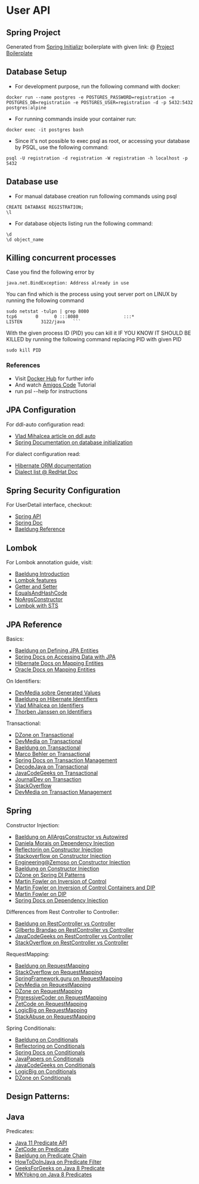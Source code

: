 # User API

## Spring Project

Generated from [Spring Initializr](start.spring.io) boilerplate with given link:
@ [Project Boilerplate](https://start.spring.io/#!type=maven-project&language=java&platformVersion=2.5.4&packaging=jar&jvmVersion=11&groupId=co.bittclouds&artifactId=api-user&name=api-user&description=User%20microservice&packageName=co.bittclouds.api-user&dependencies=lombok,web,security,postgresql,data-jpa,mail)

## Database Setup

- For development purpose, run the following command with docker:
```
docker run --name postgres -e POSTGRES_PASSWORD=registration -e POSTGRES_DB=registration -e POSTGRES_USER=registration -d -p 5432:5432 postgres:alpine
```

- For running commands inside your container run:
```
docker exec -it postgres bash
```

- Since it's not possible to exec psql as root, or accessing your database by PSQL, use the following command:
```
psql -U registration -d registration -W registration -h localhost -p 5432
```

## Database use

- For manual database creation run following commands using psql
```
CREATE DATABASE REGISTRATION;
\l 
```

- For database objects listing run the following command:
```
\d
\d object_name
```
  



## Killing concurrent processes

Case you find the following error by 
```
java.net.BindException: Address already in use
```
You can find which is the process using yout server port on LINUX by running the following command
```
sudo netstat -tulpn | grep 8080
tcp6       0      0 :::8080                 :::*                    LISTEN       3122/java   ```
```
With the given process ID (PID) you can kill it IF YOU KNOW IT SHOULD BE KILLED by running the following command replacing PID with given PID
```
sudo kill PID
```

### References

- Visit [Docker Hub](https://hub.docker.com/_/postgres/) for further info
- And watch [Amigos Code](https://www.youtube.com/watch?v=aHbE3pTyG-Q) Tutorial
- run psl --help for instructions


## JPA Configuration

For ddl-auto configuration read:
- [Vlad Mihalcea article on ddl auto](https://vladmihalcea.com/hibernate-hbm2ddl-auto-schema/)
- [Spring Documentation on database initialization](https://docs.spring.io/spring-boot/docs/1.1.0.M1/reference/html/howto-database-initialization.html)

For dialect configuration read:
- [Hibernate ORM documentation](https://hibernate.org/orm/documentation/5.5/)
- [Dialect list @ RedHat Doc](https://access.redhat.com/documentation/en-us/jboss_enterprise_application_platform/6.3/html/development_guide/hibernate_sql_dialects1)

## Spring Security Configuration

For UserDetail interface, checkout:
- [Spring API](https://docs.spring.io/spring-security/site/docs/current/api/org/springframework/security/core/userdetails/UserDetails.html)
- [Spring Doc](https://docs.spring.io/spring-security/site/docs/current/reference/html5/)
- [Baeldung Reference](https://www.baeldung.com/spring-security-authentication-with-a-database)

## Lombok

For Lombok annotation guide, visit:
- [Baeldung Introduction](https://www.baeldung.com/intro-to-project-lombok)
- [Lombok features](https://projectlombok.org/features/all)
- [Getter and Setter](https://projectlombok.org/features/GetterSetter)
- [EqualsAndHashCode](https://projectlombok.org/features/EqualsAndHashCode)
- [NoArgsConstructor](https://projectlombok.org/features/constructor)
- [Lombok with STS](https://stackoverflow.com/questions/67236498/does-lomboks-allargsconstructor-autowire-the-fields-in-spring-boot-automatical)

## JPA Reference

Basics:
- [Baeldung on Defining JPA Entities](https://www.baeldung.com/jpa-entities)
- [Spring Docs on Accessing Data with JPA](https://spring.io/guides/gs/accessing-data-jpa/)
- [Hibernate Docs on Mapping Entities](https://docs.jboss.org/hibernate/stable/annotations/reference/en/html/entity.html)
- [Oracle Docs on Mapping Entities](https://docs.oracle.com/cd/E16439_01/doc.1013/e13981/cmp30cfg001.htm)

On Identifiers:
- [DevMedia sobre Generated Values](https://www.devmedia.com.br/jpa-como-usar-a-anotacao-generatedvalue/38592)
- [Baeldung on Hibernate Identifiers](https://www.baeldung.com/hibernate-identifiers)
- [Vlad Mihalcea on Identifiers](https://vladmihalcea.com/jpa-entity-identifier-sequence/)
- [Thorben Janssen on Identifiers](https://thorben-janssen.com/jpa-generate-primary-keys/)

Transactional:
- [DZone on Transactional](https://dzone.com/articles/how-does-spring-transactional)
- [DevMedia on Transactional](https://www.devmedia.com.br/conheca-o-spring-transactional-annotations/32472)
- [Baeldung on Transactional](https://www.baeldung.com/transaction-configuration-with-jpa-and-spring)
- [Marco Behler on Transactional](https://www.marcobehler.com/guides/spring-transaction-management-transactional-in-depth)
- [Spring Docs on Transaction Management](https://docs.spring.io/spring-framework/docs/4.2.x/spring-framework-reference/html/transaction.html)
- [DecodeJava on Transactional](https://www.decodejava.com/spring-with-hibernate-transaction-by-annotation.htm)
- [JavaCodeGeeks on Transactional](https://www.javacodegeeks.com/2016/05/understanding-transactional-annotation-spring.html)
- [JournalDev on Transaction](https://www.journaldev.com/7655/spring-orm-example-jpa-hibernate-transaction)
- [StackOverflow](https://pt.stackoverflow.com/questions/96778/qual-a-finalidade-da-anota%C3%A7%C3%A3o-transactionalreadonly-false)
- [DevMedia on Transaction Management](https://www.devmedia.com.br/spring-framework-controle-de-transacoes-usando-anotacoes/28916)

## Spring

Constructor Injection:
- [Baeldung on AllArgsConstructor vs Autowired](https://www.baeldung.com/spring-injection-lombok)
- [Daniela Morais on Dependency Injection](https://danielammorais.com/injecao-de-dependencias-com-spring.pdf)
- [Reflectorin on Constructor Injection](https://reflectoring.io/constructor-injection/)
- [Stackoverflow on Constructor Injection](https://stackoverflow.com/questions/40620000/spring-autowire-on-properties-vs-constructor/40620318)
- [Engineering@Zemoso on Constructor Injection](https://medium.com/engineering-zemoso/when-not-to-autowire-in-spring-spring-boot-93e6a01cb793)
- [Baeldung on Constructor Injection](https://www.baeldung.com/constructor-injection-in-spring)
- [DZone on Spring DI Patterns](https://dzone.com/articles/spring-di-patterns-the-good-the-bad-and-the-ugly)
- [Martin Fowler on Inversion of Control](https://martinfowler.com/bliki/InversionOfControl.html)
- [Martin Fowler on Inversion of Control Containers and DIP](https://martinfowler.com/articles/injection.html)
- [Martin Fowler on DIP](https://martinfowler.com/articles/dipInTheWild.html)
- [Spring Docs on Dependency Injection](https://docs.spring.io/spring-framework/docs/3.0.0.M3/reference/html/ch01.html)

Differences from Rest Controller to Controller:
- [Baeldung on RestController vs Controller](https://www.baeldung.com/spring-controller-vs-restcontroller)
- [Gilberto Brandao on RestController vs Controller](https://medium.com/@gcbrandao/diferen%C3%A7a-entre-restcontroller-e-controller-annotation-no-spring-mvc-e-rest-8533998a93eb)
- [JavaCodeGeeks on RestController vs Controller](https://www.javacodegeeks.com/2017/08/difference-restcontroller-controller-annotation-spring-mvc-rest.html)
- [StackOverflow on RestController vs Controller](https://stackoverflow.com/questions/25242321/difference-between-spring-controller-and-restcontroller-annotation)

RequestMapping:
- [Baeldung on RequestMapping](https://www.baeldung.com/spring-requestmapping)
- [StackOverflow on RequestMapping](https://stackoverflow.com/questions/50351590/difference-between-path-and-value-attributes-in-requestmapping-annotation)
- [SpringFramework.guru on RequestMapping](https://springframework.guru/spring-requestmapping-annotation/)
- [DevMedia on RequestMapping](https://www.devmedia.com.br/controlando-o-spring-mvc/26265)
- [DZone on RequestMapping](https://dzone.com/articles/using-the-spring-requestmapping-annotation)
- [PrgressiveCoder on RequestMapping](https://progressivecoder.com/a-guide-to-spring-boot-requestmapping-annotation/)
- [ZetCode on RequestMapping](https://zetcode.com/spring/requestmapping/)
- [LogicBig on RequestMapping](https://www.logicbig.com/examples/spring-mvc/request-mapping/empty-handler-mapping.html)
- [StackAbuse on RequestMapping](https://stackabuse.com/spring-annotations-requestmapping-and-its-variants/)

Spring Conditionals:
- [Baeldung on Conditionals](https://www.baeldung.com/spring-conditional-annotations)
- [Reflectoring on Conditionals](https://reflectoring.io/spring-boot-conditionals/)
- [Spring Docs on Conditionals](https://docs.spring.io/spring-framework/docs/current/javadoc-api/org/springframework/context/annotation/Conditional.html)
- [JavaPapers on Conditionals](https://javapapers.com/spring/spring-conditional-annotation/)
- [JavaCodeGeeks on Conditionals](https://examples.javacodegeeks.com/spring-conditional-annotation-example/)
- [LogicBig on Conditionals](https://www.logicbig.com/how-to/code-snippets/jcode-spring-framework-conditional.html)
- [DZone on Conditionals](https://dzone.com/articles/testing-spring-boot-conditionals-the-sane-way)

Design Patterns:
- 

## Java

Predicates:
- [Java 11 Predicate API](https://docs.oracle.com/en/java/javase/11/docs/api/java.base/java/util/function/Predicate.html)
- [ZetCode on Predicate](https://zetcode.com/java/predicate/)
- [Baeldung on Predicate Chain](https://www.baeldung.com/java-predicate-chain)
- [HowToDoInJava on Predicate Filter](https://howtodoinjava.com/java8/how-to-use-predicate-in-java-8/)
- [GeeksForGeeks on Java 8 Predicate](https://www.geeksforgeeks.org/java-8-predicate-with-examples/)
- [MKYokng on Java 8 Predicates](https://mkyong.com/java8/java-8-predicate-examples/)


